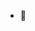 - 👋 

<!---
bennetpe/bennetpe is a ✨ special ✨ repository because its `README.md` (this file) appears on your GitHub profile.
You can click the Preview link to take a look at your changes.
--->
